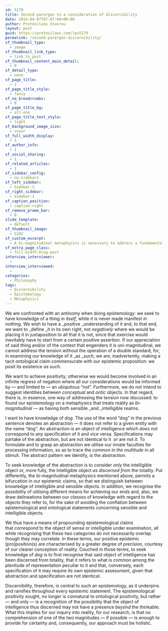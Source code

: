 ```yaml
---
id: 5179
title: Second parergon to a consideration of discernibility
date: 2014-04-07T07:07:04+00:00
author: Protesilaos Stavrou
layout: post
guid: https://protesilaos.com/?p=5179
permalink: /second-parergon-discernibility/
sf_thumbnail_type:
  - image
sf_thumbnail_link_type:
  - link_to_post
sf_thumbnail_content_main_detail:
  - 0
sf_detail_type:
  - none
sf_page_title:
  - 1
sf_page_title_style:
  - fancy
sf_no_breadcrumbs:
  - 0
sf_page_title_bg:
  - alt-one
sf_page_title_text_style:
  - light
sf_background_image_size:
  - cover
sf_full_width_display:
  - 1
sf_author_info:
  - 1
sf_social_sharing:
  - 1
sf_related_articles:
  - 1
sf_sidebar_config:
  - no-sidebars
sf_left_sidebar:
  - Sidebar-1
sf_right_sidebar:
  - Sidebar-1
sf_caption_position:
  - caption-right
sf_remove_promo_bar:
  - 0
slide_template:
  - default
sf_thumbnail_image:
  - 5182
sf_custom_excerpt:
  - A bi-magnitudinal metaphysics is necessary to address a fundamental antinomy in epistemology, so that epistemic propositions entail no ontological claims.
sf_extra_page_class:
  - full-width-blog-post
interview_interviewer:
  - 
interview_interviewed:
  - 
categories:
  - Philosophy
tags:
  - Discernibility
  - Epistemology
  - Metaphysics
---
```

We are confronted with an antinomy when doing epistemology: we seek to have knowledge of a thing _in itself_, while _it_ is never made manifest _in nothing_. We wish to have a _positive _understanding of it and, to that end, we want to _define _it in its own right, not _negatively_ where we would be placing it in juxtaposition to all that it is not, since that exercise would inevitably have to start from a certain positive assertion. If our appreciation of said thing and/or of the context that engenders it is uni-magnitudinal, we cannot address the tension without the operation of a double standard, for, in examining our knowledge of it _as __such_, we are, inadvertently, making a tacit ontological claim commensurate with our epistemic proposition: we posit its existence _as such_.

We want to achieve positivity, otherwise we would become involved in an infinite regress of negation where all our considerations would be informed by — and limited to — an ubiquitous &#8220;not&#8221;. Furthermore, we do not intend to suggest identities between _conceptual_ and _ontic_ objects. In that regard, there is, in essence, one way of addressing the tension now discussed: to found our epistemology on a metaphysics that treats reality as _bi-magnitudinal_ — as having both sensible _and _intelligible realms.

I want to have knowledge of _dog_. The use of the word &#8220;dog&#8221; in the previous sentence denotes an abstraction — it does not refer to a given entity with the name &#8220;dog&#8221;. An abstraction is an object of intelligence which _does not_ correspond to any specification of it and vice versa. Specifications may partake of the abstraction, but are not identical to it  _or_ are not _it_. To formulate and to grasp an abstraction we utilise our innate faculties for processing information, so as to trace the _common in the multitude_ in all stimuli. The abstract pattern we identify, _is_ the abstraction.

To seek knowledge of the abstraction is to consider _only_ the intelligible object or, more fully, the intelligible object _as discerned from_ the totality. Put differently, the bi-magnitudinal metaphysics mentioned above, permits a bifurcation in our epistemic claims, so that we distinguish between knowledge of intelligible and sensible objects. In addition, we recognise the possibility of utilising different means for achieving our ends and, also, we draw delineations between our _classes_ of knowledge with regard to the objects they refer to, for the sake of avoiding the conflation between epistemological and ontological statements concerning sensible and intelligible objects.

We thus have a means of propounding epistemological claims that _correspond_ to the object of sense or intelligible under examination, all while recognising that these two categories do not necessarily overlap though they may correlate. In these terms, our positive epistemic [pro]position(s) are characterised by a greater degree of precision, courtesy of our clearer conception of reality. Couched in those terms, to seek knowledge of _dog_ is to first recognise that said object of intelligence has been discerned from totality, that it refers to what is common among the plenitude of representation peculiar to it and that, conversely, each specification of it may require its own epistemic assessment, given that abstraction and specification are not identical.

Discernibility, therefore, is central to such an epistemology, as it underpins and ramifies throughout every epistemic statement. The epistemological positivity sought, no longer is connatural to ontological positivity, but rather — and only — is a recognition of the possibility that the object of intelligence thus discerned may not have a presence _beyond_ the thinkable. What this implies for our inquiry into reality, for our research, is that no comprehension of one of the two magnitudes — if possible — is enough to provide for certainty and, consequently, our approach must be holistic.